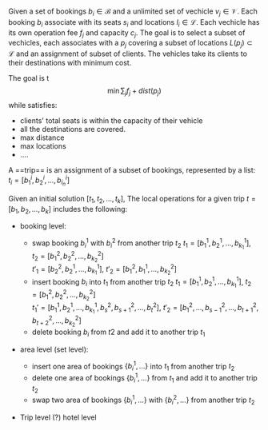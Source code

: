 
Given a set of bookings $b_i \in \mathcal{B}$ and a unlimited set of vechicle $v_j \in \mathcal{V}$. Each booking $b_i$ associate with its seats $s_i$ and locations $l_i \in \mathcal{L}$.  Each vechicle has its own operation fee $f_j$ and capacity $c_j$.
The goal is to select a subset of vechicles, each associates with a  $p_j$ covering a subset of locations $L(p_j) \subset \mathcal{L}$ and an assignment of subset of clients. The vehicles take its clients to their destinations with minimum cost.

The goal is t
$$
\min \sum_j f_j + dist(p_j)
$$
while satisfies:
+ clients' total seats is within the capacity of their vehicle
+ all the destinations are covered.
+ max distance
+ max locations
+ ....


A ==trip== is an assignment of a subset of bookings, represented by a list: $t_i = [ b_1^i, b_2^i, \ldots, b_{i_n}^i ]$

Given an initial solution $[t_1, t_2, \ldots, t_k]$,
The local operations for a given trip $t = [b_1, b_2, \ldots, b_k]$ includes the following:

+ booking level:
	+ swap booking $b_i^1$ with $b_i^2$ from another trip $t_2$
		$t_1= [b^1_1, b^1_2, \ldots, b^1_{k_1}]$, $t_2= [b^2_1, b^2_2, \ldots, b^2_{k_2}]$  
		$t'_1= [b^2_2, b^1_2, \ldots, b^1_{k_1}]$, $t'_2= [b^2_1, b^1_1, \ldots, b^2_{k_2}]$
	+ insert booking $b_i$ into $t_1$ from another trip $t_2$
		$t_1= [b^1_1, b^1_2, \ldots, b^1_{k_1}]$, $t_2= [b^2_1, b^2_2, \ldots, b^2_{k_2}]$  
		$t_1'= [b^1_1, b^1_2, \ldots, b^1_{k_1}, b^2_s, b^2_{s+1}, \ldots, b^2_t]$, $t'_2= [b^2_1, \ldots, b^2_{s-1}, \ldots, b^2_{t+1}, b^2_{t+2}, \ldots, b^2_{k_2}]$
	+ delete booking $b_i$ from $t2$ and add it to another trip $t_1$
		

+ area level (set level):
	+ insert one area of bookings $\{b^1_i,\ldots\}$ into $t_1$ from another trip $t_2$
	+ delete one area of bookings $\{b^1_i,\ldots\}$ from $t_1$ and add it to another trip $t_2$
	+ swap two area of bookings $\{b^1_i,\ldots\}$ with $\{b^2_i,\ldots\}$ from another trip $t_2$

+ Trip level (?) hotel level